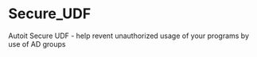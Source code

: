 # Secure_UDF
 Autoit Secure UDF - help revent unauthorized usage of your programs by use of AD groups
